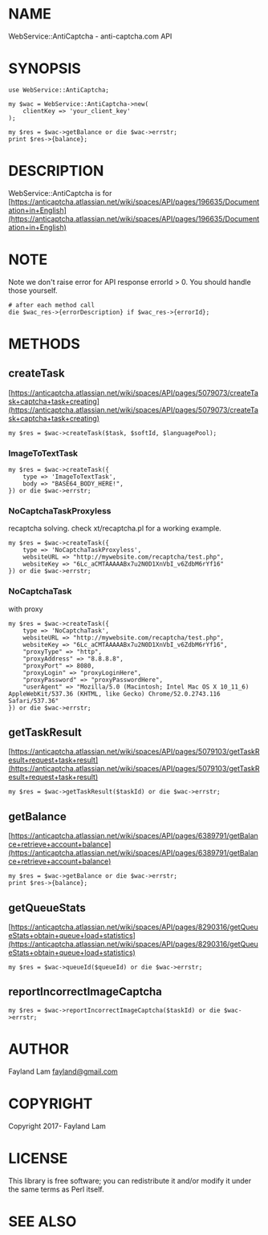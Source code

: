 # NAME

WebService::AntiCaptcha - anti-captcha.com API

# SYNOPSIS

    use WebService::AntiCaptcha;

    my $wac = WebService::AntiCaptcha->new(
        clientKey => 'your_client_key'
    );

    my $res = $wac->getBalance or die $wac->errstr;
    print $res->{balance};

# DESCRIPTION

WebService::AntiCaptcha is for [https://anticaptcha.atlassian.net/wiki/spaces/API/pages/196635/Documentation+in+English](https://anticaptcha.atlassian.net/wiki/spaces/API/pages/196635/Documentation+in+English)

# NOTE

Note we don't raise error for API response errorId > 0. You should handle those yourself.

    # after each method call
    die $wac_res->{errorDescription} if $wac_res->{errorId};

# METHODS

## createTask

[https://anticaptcha.atlassian.net/wiki/spaces/API/pages/5079073/createTask+captcha+task+creating](https://anticaptcha.atlassian.net/wiki/spaces/API/pages/5079073/createTask+captcha+task+creating)

    my $res = $wac->createTask($task, $softId, $languagePool);

### ImageToTextTask

    my $res = $wac->createTask({
        type => 'ImageToTextTask',
        body => "BASE64_BODY_HERE!",
    }) or die $wac->errstr;

### NoCaptchaTaskProxyless

recaptcha solving. check xt/recaptcha.pl for a working example.

    my $res = $wac->createTask({
        type => 'NoCaptchaTaskProxyless',
        websiteURL => "http://mywebsite.com/recaptcha/test.php",
        websiteKey => "6Lc_aCMTAAAAABx7u2N0D1XnVbI_v6ZdbM6rYf16"
    }) or die $wac->errstr;

### NoCaptchaTask

with proxy

    my $res = $wac->createTask({
        type => 'NoCaptchaTask',
        websiteURL => "http://mywebsite.com/recaptcha/test.php",
        websiteKey => "6Lc_aCMTAAAAABx7u2N0D1XnVbI_v6ZdbM6rYf16",
        "proxyType" => "http",
        "proxyAddress" => "8.8.8.8",
        "proxyPort" => 8080,
        "proxyLogin" => "proxyLoginHere",
        "proxyPassword" => "proxyPasswordHere",
        "userAgent" => "Mozilla/5.0 (Macintosh; Intel Mac OS X 10_11_6) AppleWebKit/537.36 (KHTML, like Gecko) Chrome/52.0.2743.116 Safari/537.36"
    }) or die $wac->errstr;

## getTaskResult

[https://anticaptcha.atlassian.net/wiki/spaces/API/pages/5079103/getTaskResult+request+task+result](https://anticaptcha.atlassian.net/wiki/spaces/API/pages/5079103/getTaskResult+request+task+result)

    my $res = $wac->getTaskResult($taskId) or die $wac->errstr;

## getBalance

[https://anticaptcha.atlassian.net/wiki/spaces/API/pages/6389791/getBalance+retrieve+account+balance](https://anticaptcha.atlassian.net/wiki/spaces/API/pages/6389791/getBalance+retrieve+account+balance)

    my $res = $wac->getBalance or die $wac->errstr;
    print $res->{balance};

## getQueueStats

[https://anticaptcha.atlassian.net/wiki/spaces/API/pages/8290316/getQueueStats+obtain+queue+load+statistics](https://anticaptcha.atlassian.net/wiki/spaces/API/pages/8290316/getQueueStats+obtain+queue+load+statistics)

    my $res = $wac->queueId($queueId) or die $wac->errstr;

## reportIncorrectImageCaptcha

    my $res = $wac->reportIncorrectImageCaptcha($taskId) or die $wac->errstr;

# AUTHOR

Fayland Lam <fayland@gmail.com>

# COPYRIGHT

Copyright 2017- Fayland Lam

# LICENSE

This library is free software; you can redistribute it and/or modify
it under the same terms as Perl itself.

# SEE ALSO
